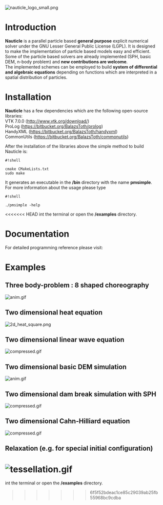 ![nauticle_logo_small.png](https://bitbucket.org/repo/yraAqM/images/4040395855-nauticle_logo_small.png)

# Introduction #
**Nauticle** is a parallel particle based **general purpose** explicit numerical solver under the GNU Lesser General Public License (LGPL). It is designed to make the implementation of particle based models easy and efficient. Some of the particle based solvers are already implemented (SPH, basic DEM, n-body problem) and **new contributions are welcome**.  
The implemented schemes can be employed to build **system of differential and algebraic equations** depending on functions which are interpreted in a spatial distribution of particles.
# Installation #

**Nauticle** has a few dependencies which are the following open-source libraries:  
VTK 7.0.0 (http://www.vtk.org/download/)  
ProLog (https://bitbucket.org/BalazsToth/prolog)  
HandyXML (https://bitbucket.org/BalazsToth/handyxml)  
CommonUtils (https://bitbucket.org/BalazsToth/commonutils)  

After the installation of the libraries above the simple method to build Nauticle is: 

```
#!shell

cmake CMakeLists.txt
sudo make
```
It generates an executable in the **<Nauticle dir>/bin** directory with the name **pmsimple**.
For more information about the usage please type

```
#!shell

./pmsimple -help
```
<<<<<<< HEAD
int the terminal or open the **<Nauticle dir>/examples** directory.

# Documentation #

For detailed programming reference please visit:

# Examples #

## Three body-problem : 8 shaped choreography ##
![anim.gif](https://bitbucket.org/repo/yraAqM/images/2159458539-anim.gif)
## Two dimensional heat equation ##
![2d_heat_square.png](https://bitbucket.org/repo/yraAqM/images/3091408574-2d_heat_square.png)
## Two dimensional linear wave equation ##
![compressed.gif](https://bitbucket.org/repo/yraAqM/images/1570771457-compressed.gif)
## Two dimensional basic DEM simulation ##
![anim.gif](https://bitbucket.org/repo/yraAqM/images/1876226342-anim.gif)
## Two dimensional dam break simulation with SPH ##
![compressed.gif](https://bitbucket.org/repo/yraAqM/images/4117212104-compressed.gif)
## Two dimensional Cahn-Hilliard equation ##
![compressed.gif](https://bitbucket.org/repo/yraAqM/images/1337375559-compressed.gif)
## Relaxation (e.g. for special initial configuration)
![tessellation.gif](https://bitbucket.org/repo/yraAqM/images/647679836-tessellation.gif)
=======
int the terminal or open the **<Nauticle dir>/examples** directory.
>>>>>>> 6f5f52bdeac1ce85c29039ab25fb55968bc9cdba
